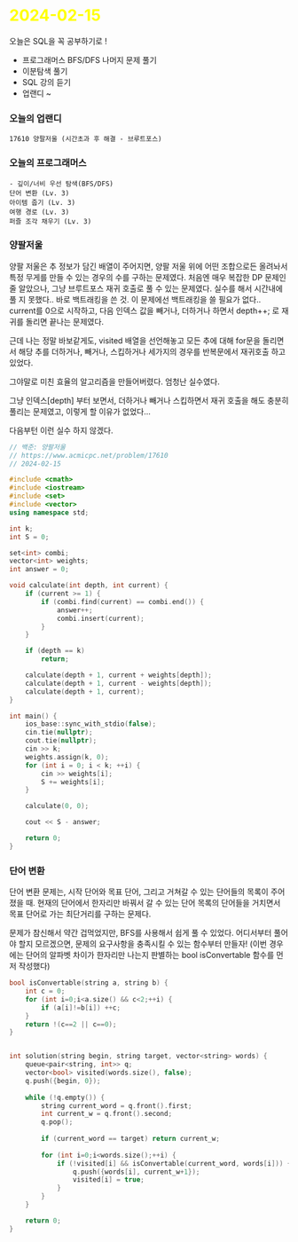 # <span style="color:yellow">2024-02-15</span>

오늘은 SQL을 꼭 공부하기로 !
- 프로그래머스 BFS/DFS 나머지 문제 풀기
- 이분탐색 풀기
- SQL 강의 듣기
- 업랜디 ~


### 오늘의 업랜디
```
17610 양팔저울 (시간초과 후 해결 - 브루트포스)
```


### 오늘의 프로그래머스
```
- 깊이/너비 우선 탐색(BFS/DFS)
단어 변환 (Lv. 3)
아이템 줍기 (Lv. 3)
여행 경로 (Lv. 3)
퍼즐 조각 채우기 (Lv. 3)
```



### 양팔저울
양팔 저울은 추 정보가 담긴 배열이 주어지면, 양팔 저울 위에 어떤 조합으로든 올려놔서 특정 무게를 만들 수 있는 경우의 수를 구하는 문제였다.
처음엔 매우 복잡한 DP 문제인 줄 알았으나, 그냥 브루트포스 재귀 호출로 풀 수 있는 문제였다.
실수를 해서 시간내에 풀 지 못했다.. 바로 백트래킹을 쓴 것.
이 문제에선 백트래킹을 쓸 필요가 없다.. current를 0으로 시작하고, 다음 인덱스 값을 빼거나, 더하거나 하면서 depth++; 로 재귀를 돌리면 끝나는 문제였다.

근데 나는 정말 바보같게도, visited 배열을 선언해놓고 모든 추에 대해 for문을 돌리면서 해당 추를 더하거나, 빼거나, 스킵하거나 세가지의 경우를 반복문에서 재귀호출 하고 있었다.

그야말로 미친 효율의 알고리즘을 만들어버렸다. 엄청난 실수였다.

그냥 인덱스\[depth\] 부터 보면서, 더하거나 빼거나 스킵하면서 재귀 호출을 해도 충분히 풀리는 문제였고, 이렇게 할 이유가 없었다...

다음부턴 이런 실수 하지 않겠다.

```cpp
// 백준: 양팔저울
// https://www.acmicpc.net/problem/17610
// 2024-02-15

#include <cmath>
#include <iostream>
#include <set>
#include <vector>
using namespace std;

int k;
int S = 0;

set<int> combi;
vector<int> weights;
int answer = 0;

void calculate(int depth, int current) {
    if (current >= 1) {
        if (combi.find(current) == combi.end()) {
            answer++;
            combi.insert(current);
        }
    }

    if (depth == k)
        return;

    calculate(depth + 1, current + weights[depth]);
    calculate(depth + 1, current - weights[depth]);
    calculate(depth + 1, current);
}

int main() {
    ios_base::sync_with_stdio(false);
    cin.tie(nullptr);
    cout.tie(nullptr);
    cin >> k;
    weights.assign(k, 0);
    for (int i = 0; i < k; ++i) {
        cin >> weights[i];
        S += weights[i];
    }

    calculate(0, 0);

    cout << S - answer;

    return 0;
}
```


### 단어 변환
단어 변환 문제는, 시작 단어와 목표 단어, 그리고 거쳐갈 수 있는 단어들의 목록이 주어졌을 때. 현재의 단어에서 한자리만 바꿔서 갈 수 있는 단어 목록의 단어들을 거치면서 목표 단어로 가는 최단거리를 구하는 문제다.

문제가 참신해서 약간 겁먹었지만, BFS를 사용해서 쉽게 풀 수 있었다.
어디서부터 풀어야 할지 모르겠으면, 문제의 요구사항을 충족시킬 수 있는 함수부터 만들자! (이번 경우에는 단어의 알파벳 차이가 한자리만 나는지 판별하는 bool isConvertable 함수를 먼저 작성했다)

```cpp
bool isConvertable(string a, string b) {
    int c = 0;
    for (int i=0;i<a.size() && c<2;++i) {
        if (a[i]!=b[i]) ++c;
    }
    return !(c==2 || c==0);
}


int solution(string begin, string target, vector<string> words) {
    queue<pair<string, int>> q;
    vector<bool> visited(words.size(), false);
    q.push({begin, 0});
    
    while (!q.empty()) {
        string current_word = q.front().first;
        int current_w = q.front().second;
        q.pop();
        
        if (current_word == target) return current_w;
        
        for (int i=0;i<words.size();++i) {
            if (!visited[i] && isConvertable(current_word, words[i])) { // 방문하지 않았고, 변환 가능하면
                q.push({words[i], current_w+1});
                visited[i] = true;
            }
        }
    }

    return 0;
}
```

